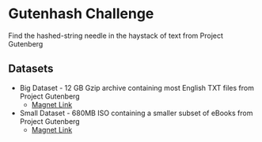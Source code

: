 # Gutenhash Challenge
Find the hashed-string needle in the haystack of text from Project Gutenberg

## Datasets
* Big Dataset - 12 GB Gzip archive containing most English TXT files from Project Gutenberg
  * [Magnet Link](magnet:?xt=urn:btih:992f2d347a182e48a6aa9c5a2bfc39b665b2c469&dn=books.tar.gz)
* Small Dataset - 680MB ISO containing a smaller subset of eBooks from Project Gutenberg
  * [Magnet Link](magnet:?xt=urn:btih:35476861704f8088828dd1a0918cc6fee714ac3b&dn=smolbooks.iso)
